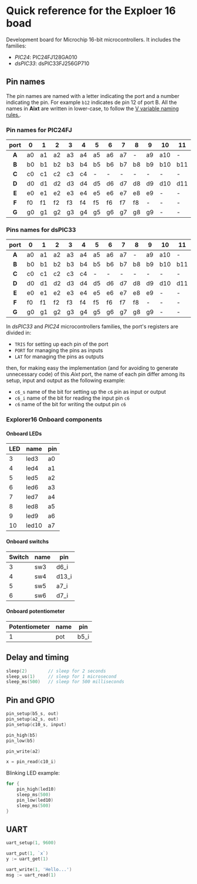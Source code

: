 <!-- changes to snake_case -->
# Quick reference for the Exploer 16 boad
Development board for Microchip 16-bit microcontrollers. It includes the families:
- _PIC24_: PIC24FJ128GA010
- _dsPIC33_: dsPIC33FJ256GP710

## Pin names
The pin names are named with a letter indicating the port and a number indicating the pin. For example `b12` indicates de pin 12 of port B. All the names in **Aixt** are written in lower-case, to follow the [V variable naming rules.](https://github.com/vlang/v/blob/master/doc/docs.md#variables).

### Pin names for PIC24FJ
| port |0 |1 |2 |3 |4 |5 |6 |7 |8 |9 |10 |11 |12 |13 |14 |15 |
|:----:|--|--|--|--|--|--|--|--|--|--|---|---|---|---|---|---| 
|**A** |a0|a1|a2|a3|a4|a5|a6|a7|- |a9|a10|-  |-  |-  |a14|a15|
|**B** |b0|b1|b2|b3|b4|b5|b6|b7|b8|b9|b10|b11|b12|b13|b14|b15|
|**C** |c0|c1|c2|c3|c4|- |- |- |- |- |-  |-  |c12|c13|c14|c15|
|**D** |d0|d1|d2|d3|d4|d5|d6|d7|d8|d9|d10|d11|d12|d13|d14|d15|
|**E** |e0|e1|e2|e3|e4|e5|e6|e7|e8|e9|-  |-  |-  |-  |-  |-  |
|**F** |f0|f1|f2|f3|f4|f5|f6|f7|f8|- |-  |-  |f12|f13|-  |-  |
|**G** |g0|g1|g2|g3|g4|g5|g6|g7|g8|g9|-  |-  |g12|g13|g14|g15|

### Pins names for dsPIC33
| port |0 |1 |2 |3 |4 |5 |6 |7 |8 |9 |10 |11 |12 |13 |14 |15 |
|:----:|--|--|--|--|--|--|--|--|--|--|---|---|---|---|---|---| 
|**A** |a0|a1|a2|a3|a4|a5|a6|a7|- |a9|a10|-  |-  |-  |a14|a15|
|**B** |b0|b1|b2|b3|b4|b5|b6|b7|b8|b9|b10|b11|b12|b13|b14|b15|
|**C** |c0|c1|c2|c3|c4|- |- |- |- |- |-  |-  |c12|c13|c14|c15|
|**D** |d0|d1|d2|d3|d4|d5|d6|d7|d8|d9|d10|d11|d12|d13|d14|d15|
|**E** |e0|e1|e2|e3|e4|e5|e6|e7|e8|e9|-  |-  |-  |-  |-  |-  |
|**F** |f0|f1|f2|f3|f4|f5|f6|f7|f8|- |-  |-  |f12|f13|-  |-  |
|**G** |g0|g1|g2|g3|g4|g5|g6|g7|g8|g9|-  |-  |g12|g13|g14|g15|

In _dsPIC33_ and _PIC24_ microcontrollers families, the port's registers are divided in:
  - `TRIS` for setting up each pin of the port
  - `PORT` for managing the pins as inputs 
  - `LAT` for managing the pins as outputs

then, for making easy the implementation (and for avoiding to generate unnecessary code) of this _Aixt_ port, the name of each pin differ among its setup, input and output as the following example:
  - `c6_s` name of the bit for setting up the `c6` pin as input or output
  - `c6_i` name of the bit for reading the input pin `c6`
  - `c6` name of the bit for writing the output pin `c6`

### Explorer16 Onboard components

#### Onboard LEDs
LED	| name	| pin
----|-------|----
3	| led3 	| a0            
4 	| led4 	| a1        
5 	| led5 	| a2        
6 	| led6 	| a3       
7 	| led7 	| a4       
8 	| led8 	| a5        
9 	| led9 	| a6        
10 	| led10	| a7    

#### Onboard switchs
Switch	| name	| pin
--------|-------|------
3		| sw3   | d6_i  
4		| sw4   | d13_i  
5		| sw5   | a7_i  
6		| sw6   | d7_i  

#### Onboard potentiometer
Potentiometer	| name	| pin
----------------|-------|-----
1				| pot   | b5_i

## Delay and timing
```go
sleep(2)		// sleep for 2 seconds
sleep_us(1)		// sleep for 1 microsecond
sleep_ms(500)	// sleep for 500 milliseconds
```

## Pin and GPIO
```go
pin_setup(b5_s, out)
pin_setup(a2_s, out)
pin_setup(c10_s, input)

pin_high(b5)
pin_low(b5)

pin_write(a2)

x = pin_read(c10_i)
```

Blinking LED example:
```go
for {
	pin_high(led10)
	sleep_ms(500)
	pin_low(led10)
	sleep_ms(500)
}
```

## UART
```go
uart_setup(1, 9600)

uart_put(1, `x`)
y := uart_get(1)

uart_write(1, 'Hello...')
msg := uart_read(1)
```

